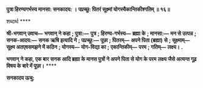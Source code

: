 **पुत्रा हिरण्यगर्भस्य मानसा: सनकादय: ।** **पप्रच्छु: पितरं सूक्ष्मां योगस्यैकान्तिकीश्गतिम् ॥ १६॥** 

शब्दार्थ **** 

**श्री-भगवान् उवाच—** **भगवान् ने कहा** **; पुत्रा:—** **पुत्र** **; हिरण्य-गर्भस्य—** **ब्रह्मा के** **; मानसा:—** **मन से उत्पन्न** **; सनक-आदय:—** **सनक ऋषि इत्यादि ने** **; पप्रच्छु:—** **पूछा** **; पितरम्—** **अपने पिता (ब्रह्मा) से** **; सूक्ष्माम्—** **सूक्ष्म अतएवसमझने में कठिन** **; योगस्य—** **योग-विद्या का** **; एकान्तिकीम्—** **परम** **; गतिम्—** **लक्ष्य।** **.** 

**भगवान् ने कहा, एक बार सनक आदि ब्रह्मा के मानस पुत्रों ने अपने पिता से योग के परम** **लक्ष्य जैसे अत्यन्त गूढ़ विषय के बारे में पूछा।** **** 

**सनकादय ऊचु:** 